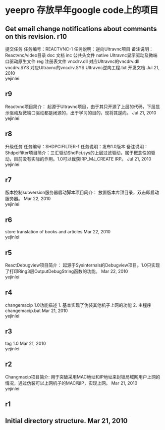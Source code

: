yeepro 存放早年google code上的项目
======

Get email change notifications about comments on this revision.	
r10
---
提交任务 任务编号：REACTVNC-1 任务说明：逆向Ultravnc项目 备注说明： Reactvnc/video目录 doc 文档 inc 公共头文件 native Ultravnc显示驱动及微端口驱动原生文件 reg 注册表文件 vncdrv.dll 对应Ultravnc的vncdrv.dll vncdrv.SYS 对应Ultravnc的vncdrv.SYS Ultravnc逆向工程.txt 开发文档
Jul 21, 2010	
yejinlei

r9		
---
Reactvnc项目简介： 起源于Ultravnc项目，由于其只开源了上层的代码，下层显示驱动及微端口驱动都是闭源的，出于学习的目的，现将其逆向。
Jul 21, 2010	
yejinlei

r8		
---
升级任务 任务编号：SHDPCIFILTER-1 任务说明：发布1.0版本 备注说明：Shdpcifilter项目简介：三汇驱动ShdPci.sys的上层过滤驱动，属于概念性的驱动，目前没有实际的作用。1.0可以截获IRP_MJ_CREATE IRP。
Jul 21, 2010	
yejinlei

r7		
---
版本控制subversion服务器启动脚本项目简介： 放置版本库顶目录，双击即启动服务器。
Mar 22, 2010	
yejinlei

r6		
---
store translation of books and articles
Mar 22, 2010	
yejinlei

r5		
---
ReactDebugview项目简介： 起源于Sysinternals的Debugview项目。1.0只实现了打印Ring3层OutputDebugString函数的功能。
Mar 22, 2010	
yejinlei

r4		
---
changemacip 1.0功能描述 1. 基本实现了伪装其他机子上网的功能 2. 主程序changemacip.bat
Mar 21, 2010	
yejinlei

r3		
---
tag 1.0
Mar 21, 2010	
yejinlei

r2		
---
Changmacip项目简介: 用于突破采用MAC地址和IP地址来封锁局域网用户上网的情况，通过伪装可以上网机子的MAC和IP，实现上网。
Mar 21, 2010	
yejinlei

r1		
---
Initial directory structure.
Mar 21, 2010	
---
